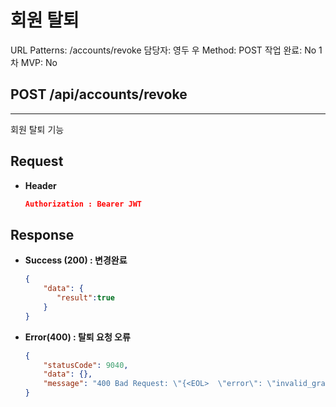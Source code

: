 # 회원 탈퇴

URL Patterns: /accounts/revoke
담당자: 영두 우
Method: POST
작업 완료: No
1차 MVP: No

## POST /api/accounts/revoke

---

회원 탈퇴 기능

## **Request**

- **Header**
    
    ```json
    Authorization : Bearer JWT
    ```
    

## Response

- **Success (200) : 변경완료**
    
    ```json
    {
        "data": {
           "result":true
        }
    }
    ```
    

- **Error(400) : 탈퇴 요청 오류**
    
    ```json
    {
        "statusCode": 9040,
        "data": {},
        "message": "400 Bad Request: \"{<EOL>  \"error\": \"invalid_grant\",<EOL>  \"error_description\": \"Bad Request\"<EOL>}\""
    }
    ```